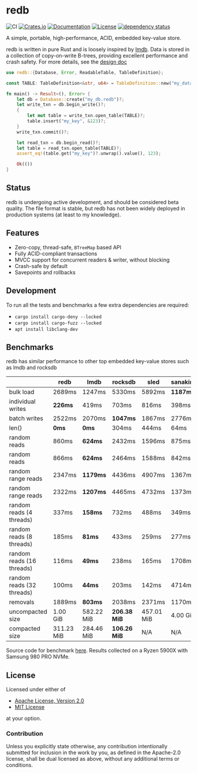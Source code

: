 # redb

![CI](https://github.com/cberner/redb/actions/workflows/ci.yml/badge.svg)
[![Crates.io](https://img.shields.io/crates/v/redb.svg)](https://crates.io/crates/redb)
[![Documentation](https://docs.rs/redb/badge.svg)](https://docs.rs/redb)
[![License](https://img.shields.io/crates/l/redb)](https://crates.io/crates/redb)
[![dependency status](https://deps.rs/repo/github/cberner/redb/status.svg)](https://deps.rs/repo/github/cberner/redb)

A simple, portable, high-performance, ACID, embedded key-value store.

redb is written in pure Rust and is loosely inspired by [lmdb](http://www.lmdb.tech/doc/). Data is stored in a collection
of copy-on-write B-trees, providing excellent performance and crash safety. For more details, see the [design doc](docs/design.md)

```rust
use redb::{Database, Error, ReadableTable, TableDefinition};

const TABLE: TableDefinition<&str, u64> = TableDefinition::new("my_data");

fn main() -> Result<(), Error> {
    let db = Database::create("my_db.redb")?;
    let write_txn = db.begin_write()?;
    {
        let mut table = write_txn.open_table(TABLE)?;
        table.insert("my_key", &123)?;
    }
    write_txn.commit()?;

    let read_txn = db.begin_read()?;
    let table = read_txn.open_table(TABLE)?;
    assert_eq!(table.get("my_key")?.unwrap().value(), 123);

    Ok(())
}
```

## Status
redb is undergoing active development, and should be considered beta quality. The file format is stable,
but redb has not been widely deployed in production systems (at least to my knowledge).

## Features
* Zero-copy, thread-safe, `BTreeMap` based API
* Fully ACID-compliant transactions
* MVCC support for concurrent readers & writer, without blocking
* Crash-safe by default
* Savepoints and rollbacks

## Development
To run all the tests and benchmarks a few extra dependencies are required:
* `cargo install cargo-deny --locked`
* `cargo install cargo-fuzz --locked`
* `apt install libclang-dev`

## Benchmarks
redb has similar performance to other top embedded key-value stores such as lmdb and rocksdb

|                           | redb       | lmdb       | rocksdb        | sled       | sanakirja   |
|---------------------------|------------|------------|----------------|------------|-------------|
| bulk load                 | 2689ms     | 1247ms     | 5330ms         | 5892ms     | **1187ms**  |
| individual writes         | **226ms**  | 419ms      | 703ms          | 816ms      | 398ms       |
| batch writes              | 2522ms     | 2070ms     | **1047ms**     | 1867ms     | 2776ms      |
| len()                     | **0ms**    | **0ms**    | 304ms          | 444ms      | 64ms        |
| random reads              | 860ms      | **624ms**  | 2432ms         | 1596ms     | 875ms       |
| random reads              | 866ms      | **624ms**  | 2464ms         | 1588ms     | 842ms       |
| random range reads        | 2347ms     | **1179ms** | 4436ms         | 4907ms     | 1367ms      |
| random range reads        | 2322ms     | **1207ms** | 4465ms         | 4732ms     | 1373ms      |
| random reads (4 threads)  | 337ms      | **158ms**  | 732ms          | 488ms      | 349ms       |
| random reads (8 threads)  | 185ms      | **81ms**   | 433ms          | 259ms      | 277ms       |
| random reads (16 threads) | 116ms      | **49ms**   | 238ms          | 165ms      | 1708ms      |
| random reads (32 threads) | 100ms      | **44ms**   | 203ms          | 142ms      | 4714ms      |
| removals                  | 1889ms     | **803ms**  | 2038ms         | 2371ms     | 1170ms      |
| uncompacted size          | 1.00 GiB   | 582.22 MiB | **206.38 MiB** | 457.01 MiB | 4.00 GiB    |
| compacted size            | 311.23 MiB | 284.46 MiB | **106.26 MiB** | N/A        | N/A         |

Source code for benchmark [here](./benches/lmdb_benchmark.rs). Results collected on a Ryzen 5900X with Samsung 980 PRO NVMe.

## License

Licensed under either of

* [Apache License, Version 2.0](LICENSE-APACHE)
* [MIT License](LICENSE-MIT)

at your option.

### Contribution

Unless you explicitly state otherwise, any contribution intentionally
submitted for inclusion in the work by you, as defined in the Apache-2.0
license, shall be dual licensed as above, without any additional terms or
conditions.

